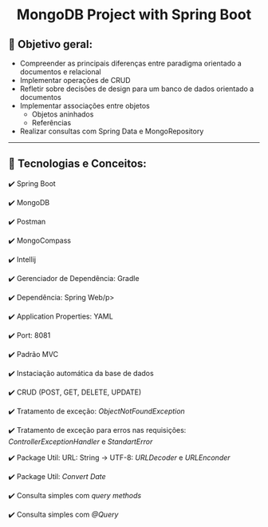 <h1 align="center"> MongoDB Project with Spring Boot</h1>

<h2> 🎯 Objetivo geral:</h2>

<ul>
  <li>Compreender as principais diferenças entre paradigma orientado a documentos e relacional</li>
  <li>Implementar operações de CRUD</li>
  <li>Refletir sobre decisões de design para um banco de dados orientado a documentos</li>
  <li>Implementar associações entre objetos
    <ul>
      <li>Objetos aninhados</li>
      <li>Referências</li>
    </ul>
  </li>
  <li>Realizar consultas com Spring Data e MongoRepository</li>
</ul>
<hr/>

<h2>🚀 Tecnologias e Conceitos:</h2>
<p>✔️ Spring Boot</p>
<p>✔️ MongoDB</p>
<p>✔️ Postman</p>
<p>✔️ MongoCompass</p>
<p>✔️ Intellij</p>
<p>✔️ Gerenciador de Dependência: Gradle</p>
<p>✔️ Dependência: Spring Web/p>
<p>✔️ Application Properties: YAML</p>
<p>✔️ Port: 8081</p>
<p>✔️ Padrão MVC</p>
<p>✔️ Instaciação automática da base de dados</p>
<p>✔️ CRUD (POST, GET, DELETE, UPDATE)</p>
<p>✔️ Tratamento de exceção: <i>ObjectNotFoundException</i></p>
<p>✔️ Tratamento de exceção para erros nas requisições: <i>ControllerExceptionHandler</i> e <i>StandartError</i></p>
<p>✔️ Package Util: URL: String -> UTF-8: <i>URLDecoder</i> e <i>URLEnconder</i></p>
<p>✔️ Package Util: <i>Convert Date</i></p>
<p>✔️ Consulta simples com <i>query methods</i></p>
<p>✔️ Consulta simples com <i>@Query</i></p>








